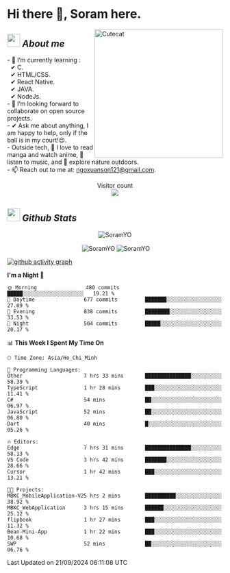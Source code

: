 # Hi there 👋, Soram here. 
 
<img align="right" width=300px alt="Cutecat" src="https://c.tenor.com/K33MDwMai28AAAAC/nyochio-d4dj.gif" />

## <img src="https://c.tenor.com/q8EQYnb8VLcAAAAi/re-zero.gif" width="30px">&nbsp;***About me***
 
\- 🌱 I’m currently learning :
  <br> &nbsp; ✔ C.
  <br> &nbsp; ✔ HTML/CSS.
  <br> &nbsp; ✔ React Native.
  <br> &nbsp; ✔ JAVA.
   <br> &nbsp; ✔ NodeJs.
<br> \- 👯 I’m looking forward to collaborate on open source projects.
<br> \- ✔ Ask me about anything, I am happy to help, only if the ball is in my court!😉.
<br> \- Outside tech,  📖 I love to read manga and watch anime, 🎵 listen to music, and 🌴 explore nature outdoors.
<br> \- 📫 Reach out to me at: ngoxuanson121@gmail.com.

<p align="center"> 
  Visitor count<br>
  <img src="https://profile-counter.glitch.me/SoramYO/count.svg" />
</p>

## <img src="https://c.tenor.com/moaQHad4VcMAAAAi/ram-dance.gif" width="30px">&nbsp;***Github Stats***
<p align="center"> <img src="https://komarev.com/ghpvc/?username=SoramYO" alt="SoramYO" /> </p>

<p align="center">&nbsp;<img align="center" src="https://github-readme-stats.vercel.app/api?username=SoramYO&theme=gotham&show_icons=true" alt="SoramYO" />

<img align="center" src="http://github-readme-streak-stats.herokuapp.com?user=SoramYO&theme=gotham&hide_border=true&date_format=M%20j%5B%2C%20Y%5D" alt="SoramYO" />


[![github activity graph](https://github-readme-activity-graph.vercel.app/graph?username=SoramYO&theme=tokyo-night)](https://github.com/SoramYO/github-readme-activity-graph)


<!--START_SECTION:waka-->
**I'm a Night 🦉** 

```text
🌞 Morning                480 commits         █████░░░░░░░░░░░░░░░░░░░░   19.21 % 
🌆 Daytime                677 commits         ███████░░░░░░░░░░░░░░░░░░   27.09 % 
🌃 Evening                838 commits         ████████░░░░░░░░░░░░░░░░░   33.53 % 
🌙 Night                  504 commits         █████░░░░░░░░░░░░░░░░░░░░   20.17 % 
```


📊 **This Week I Spent My Time On** 

```text
🕑︎ Time Zone: Asia/Ho_Chi_Minh

💬 Programming Languages: 
Other                    7 hrs 33 mins       ███████████████░░░░░░░░░░   58.39 % 
TypeScript               1 hr 28 mins        ███░░░░░░░░░░░░░░░░░░░░░░   11.41 % 
C#                       54 mins             ██░░░░░░░░░░░░░░░░░░░░░░░   06.97 % 
JavaScript               52 mins             ██░░░░░░░░░░░░░░░░░░░░░░░   06.80 % 
Dart                     40 mins             █░░░░░░░░░░░░░░░░░░░░░░░░   05.26 % 

🔥 Editors: 
Edge                     7 hrs 31 mins       ███████████████░░░░░░░░░░   58.13 % 
VS Code                  3 hrs 42 mins       ███████░░░░░░░░░░░░░░░░░░   28.66 % 
Cursor                   1 hr 42 mins        ███░░░░░░░░░░░░░░░░░░░░░░   13.21 % 

🐱‍💻 Projects: 
MBKC_MobileApplication-V25 hrs 2 mins        ██████████░░░░░░░░░░░░░░░   38.92 % 
MBKC_WebApplication      3 hrs 15 mins       ██████░░░░░░░░░░░░░░░░░░░   25.12 % 
flipbook                 1 hr 27 mins        ███░░░░░░░░░░░░░░░░░░░░░░   11.32 % 
Bean-Mini-App            1 hr 22 mins        ███░░░░░░░░░░░░░░░░░░░░░░   10.68 % 
SWP                      52 mins             ██░░░░░░░░░░░░░░░░░░░░░░░   06.76 % 
```


 Last Updated on 21/09/2024 06:11:08 UTC
<!--END_SECTION:waka-->
